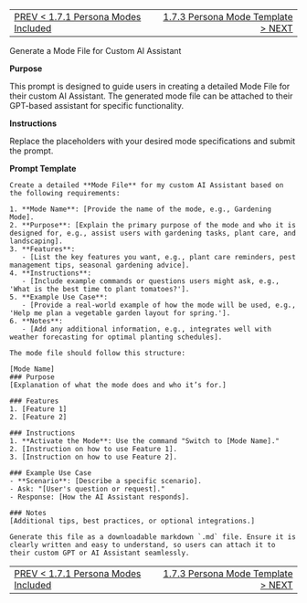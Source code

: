 <TABLE width="100%"><TR><TD align="left"><a href="‐-1.7.1-Persona-Modes-Included.md">PREV < 1.7.1 Persona Modes Included</a></TD><TD align="right"><a href="‐-1.7.3-Persona-Mode-Template.md">1.7.3 Persona Mode Template > NEXT</a></TD></TR></TABLE>

Generate a Mode File for Custom AI Assistant

**Purpose**

This prompt is designed to guide users in creating a detailed Mode File for their custom AI Assistant. The generated mode file can be attached to their GPT-based assistant for specific functionality.

**Instructions**

Replace the placeholders with your desired mode specifications and submit the prompt.

**Prompt Template**

```
Create a detailed **Mode File** for my custom AI Assistant based on the following requirements:

1. **Mode Name**: [Provide the name of the mode, e.g., Gardening Mode].
2. **Purpose**: [Explain the primary purpose of the mode and who it is designed for, e.g., assist users with gardening tasks, plant care, and landscaping].
3. **Features**:
   - [List the key features you want, e.g., plant care reminders, pest management tips, seasonal gardening advice].
4. **Instructions**:
   - [Include example commands or questions users might ask, e.g., 'What is the best time to plant tomatoes?'].
5. **Example Use Case**:
   - [Provide a real-world example of how the mode will be used, e.g., 'Help me plan a vegetable garden layout for spring.'].
6. **Notes**:
   - [Add any additional information, e.g., integrates well with weather forecasting for optimal planting schedules].

The mode file should follow this structure:

[Mode Name]
### Purpose
[Explanation of what the mode does and who it’s for.]

### Features
1. [Feature 1]
2. [Feature 2]

### Instructions
1. **Activate the Mode**: Use the command "Switch to [Mode Name]."
2. [Instruction on how to use Feature 1].
3. [Instruction on how to use Feature 2].

### Example Use Case
- **Scenario**: [Describe a specific scenario].
- Ask: "[User's question or request]."
- Response: [How the AI Assistant responds].

### Notes
[Additional tips, best practices, or optional integrations.]

Generate this file as a downloadable markdown `.md` file. Ensure it is clearly written and easy to understand, so users can attach it to their custom GPT or AI Assistant seamlessly.

```


<TABLE width="100%"><TR><TD align="left"><a href="‐-1.7.1-Persona-Modes-Included.md">PREV < 1.7.1 Persona Modes Included</a></TD><TD align="right"><a href="‐-1.7.3-Persona-Mode-Template.md">1.7.3 Persona Mode Template > NEXT</a></TD></TR></TABLE>
